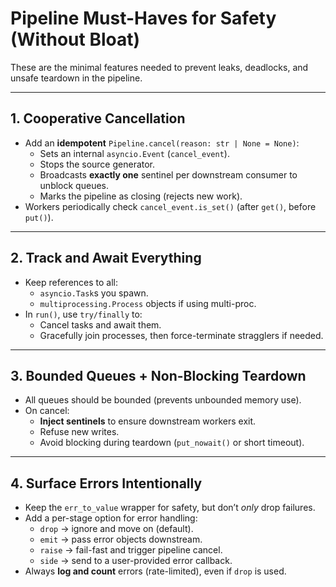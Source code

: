 # Pipeline Must-Haves for Safety (Without Bloat)

These are the minimal features needed to prevent leaks, deadlocks, and unsafe teardown in the pipeline.

---

## 1. Cooperative Cancellation

-   Add an **idempotent** `Pipeline.cancel(reason: str | None = None)`:
    -   Sets an internal `asyncio.Event` (`cancel_event`).
    -   Stops the source generator.
    -   Broadcasts **exactly one** sentinel per downstream consumer to unblock queues.
    -   Marks the pipeline as closing (rejects new work).
-   Workers periodically check `cancel_event.is_set()` (after `get()`, before `put()`).

---

## 2. Track and Await Everything

-   Keep references to all:
    -   `asyncio.Task`s you spawn.
    -   `multiprocessing.Process` objects if using multi-proc.
-   In `run()`, use `try/finally` to:
    -   Cancel tasks and await them.
    -   Gracefully join processes, then force-terminate stragglers if needed.

---

## 3. Bounded Queues + Non-Blocking Teardown

-   All queues should be bounded (prevents unbounded memory use).
-   On cancel:
    -   **Inject sentinels** to ensure downstream workers exit.
    -   Refuse new writes.
    -   Avoid blocking during teardown (`put_nowait()` or short timeout).

---

## 4. Surface Errors Intentionally

-   Keep the `err_to_value` wrapper for safety, but don’t _only_ drop failures.
-   Add a per-stage option for error handling:
    -   `drop` → ignore and move on (default).
    -   `emit` → pass error objects downstream.
    -   `raise` → fail-fast and trigger pipeline cancel.
    -   `side` → send to a user-provided error callback.
-   Always **log and count** errors (rate-limited), even if `drop` is used.
